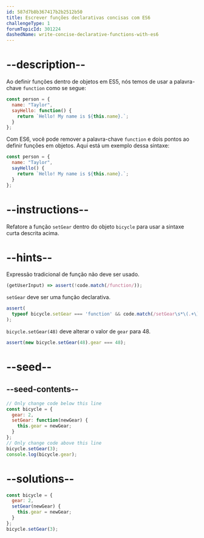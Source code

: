 ```yaml
---
id: 587d7b8b367417b2b2512b50
title: Escrever funções declarativas concisas com ES6
challengeType: 1
forumTopicId: 301224
dashedName: write-concise-declarative-functions-with-es6
---
```


# --description--

Ao definir funções dentro de objetos em ES5, nós temos de usar a palavra-chave `function` como se segue:

```js
const person = {
  name: "Taylor",
  sayHello: function() {
    return `Hello! My name is ${this.name}.`;
  }
};
```

Com ES6, você pode remover a palavra-chave `function` e dois pontos ao definir funções em objetos. Aqui está um exemplo dessa sintaxe:

```js
const person = {
  name: "Taylor",
  sayHello() {
    return `Hello! My name is ${this.name}.`;
  }
};
```

# --instructions--

Refatore a função `setGear` dentro do objeto `bicycle` para usar a sintaxe curta descrita acima.

# --hints--

Expressão tradicional de função não deve ser usado.

```js
(getUserInput) => assert(!code.match(/function/));
```

`setGear` deve ser uma função declarativa.

```js
assert(
  typeof bicycle.setGear === 'function' && code.match(/setGear\s*\(.+\)\s*\{/)
);
```

`bicycle.setGear(48)` deve alterar o valor de `gear` para 48.

```js
assert(new bicycle.setGear(48).gear === 48);
```

# --seed--

## --seed-contents--

```js
// Only change code below this line
const bicycle = {
  gear: 2,
  setGear: function(newGear) {
    this.gear = newGear;
  }
};
// Only change code above this line
bicycle.setGear(3);
console.log(bicycle.gear);
```

# --solutions--

```js
const bicycle = {
  gear: 2,
  setGear(newGear) {
    this.gear = newGear;
  }
};
bicycle.setGear(3);
```
